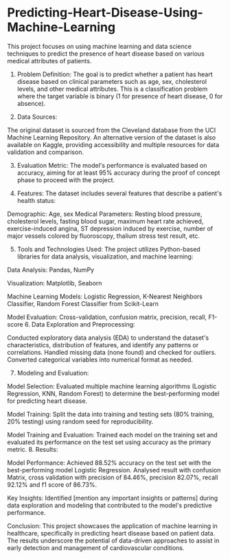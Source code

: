 # Predicting-Heart-Disease-Using-Machine-Learning
This project focuses on using machine learning and data science techniques to predict the presence of heart disease based on various medical attributes of patients.

1. Problem Definition:
The goal is to predict whether a patient has heart disease based on clinical parameters such as age, sex, cholesterol levels, and other medical attributes. This is a classification problem where the target variable is binary (1 for presence of heart disease, 0 for absence).

2. Data Sources:

The original dataset is sourced from the Cleveland database from the UCI Machine Learning Repository.
An alternative version of the dataset is also available on Kaggle, providing accessibility and multiple resources for data validation and comparison.

3. Evaluation Metric:
The model's performance is evaluated based on accuracy, aiming for at least 95% accuracy during the proof of concept phase to proceed with the project.

4. Features:
The dataset includes several features that describe a patient's health status:

Demographic: Age, sex
Medical Parameters: Resting blood pressure, cholesterol levels, fasting blood sugar, maximum heart rate achieved, exercise-induced angina, ST depression induced by exercise, number of major vessels colored by fluoroscopy, thalium stress test result, etc.

5. Tools and Technologies Used:
The project utilizes Python-based libraries for data analysis, visualization, and machine learning:

Data Analysis: Pandas, NumPy

Visualization: Matplotlib, Seaborn

Machine Learning Models: Logistic Regression, K-Nearest Neighbors Classifier, Random Forest Classifier from Scikit-Learn

Model Evaluation: Cross-validation, confusion matrix, precision, recall, F1-score
6. Data Exploration and Preprocessing:

Conducted exploratory data analysis (EDA) to understand the dataset's characteristics, distribution of features, and identify any patterns or correlations.
Handled missing data (none found) and checked for outliers.
Converted categorical variables into numerical format as needed.

7. Modeling and Evaluation:

Model Selection: Evaluated multiple machine learning algorithms (Logistic Regression, KNN, Random Forest) to determine the best-performing model for predicting heart disease.

Model Training: Split the data into training and testing sets (80% training, 20% testing) using random seed for reproducibility.

Model Training and Evaluation: Trained each model on the training set and evaluated its performance on the test set using accuracy as the primary metric.
8. Results:

Model Performance: Achieved 88.52% accuracy on the test set with the best-performing model Logistic Regression. Analysed result with confusion Matrix, cross validation with precision of 84.46%, precision 82.07%, recall 92.12% and f1 score of 86.73%.

Key Insights: Identified [mention any important insights or patterns] during data exploration and modeling that contributed to the model's predictive performance.

Conclusion:
This project showcases the application of machine learning in healthcare, specifically in predicting heart disease based on patient data. The results underscore the potential of data-driven approaches to assist in early detection and management of cardiovascular conditions.

